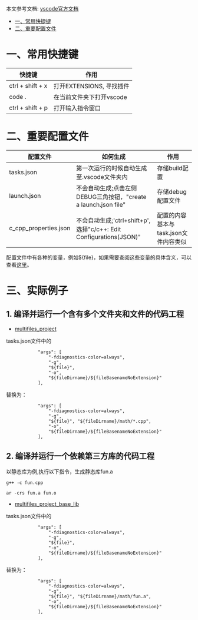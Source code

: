 本文参考文档:
[vscode官方文档](https://code.visualstudio.com/docs/cpp/config-linux)
- [一、常用快捷键](#一、常用快捷键)
- [二、重要配置文件](#二、重要配置文件)

# 一、常用快捷键
|快捷键|作用|
|------|------|
|ctrl + shift + x|打开EXTENSIONS, 寻找插件|
|code . |在当前文件夹下打开vscode|
|ctrl + shift + p|打开输入指令窗口|

# 二、重要配置文件
|配置文件|如何生成|作用|
|------|------|------|
|tasks.json|第一次运行的时候自动生成至.vscode文件夹内|存储build配置|
|launch.json|不会自动生成;点击左侧DEBUG三角按钮，"create a launch.json file"|存储debug配置文件|
|c_cpp_properties.json|不会自动生成;'ctrl+shift+p', 选择"c/c++: Edit Configurations(JSON)"|配置的内容基本与task.json文件内容类似|

配置文件中有各种的变量，例如${file}，如果需要查阅这些变量的具体含义，可以查看[这里](https://code.visualstudio.com/docs/editor/variables-reference)。

# 三、实际例子
## 1. 编译并运行一个含有多个文件夹和文件的代码工程
* [multifiles_project](demo/multifiles_project)

tasks.json文件中的
```
            "args": [
                "-fdiagnostics-color=always",
                "-g",
                "${file}",
                "-o",
                "${fileDirname}/${fileBasenameNoExtension}"
            ],
```
替换为：
```
            "args": [
                "-fdiagnostics-color=always",
                "-g",
                "${file}", "${fileDirname}/math/*.cpp",
                "-o",
                "${fileDirname}/${fileBasenameNoExtension}"
            ],
```

## 2. 编译并运行一个依赖第三方库的代码工程
以静态库为例,执行以下指令，生成静态库fun.a

```g++ -c fun.cpp```

```ar -crs fun.a fun.o```

* [multifiles_project_base_lib](demo/multifiles_project_base_lib)

tasks.json文件中的
```
            "args": [
                "-fdiagnostics-color=always",
                "-g",
                "${file}",
                "-o",
                "${fileDirname}/${fileBasenameNoExtension}"
            ],
```
替换为：
```
            "args": [
                "-fdiagnostics-color=always",
                "-g",
                "${file}", "${fileDirname}/math/fun.a",
                "-o",
                "${fileDirname}/${fileBasenameNoExtension}"
            ],
```

